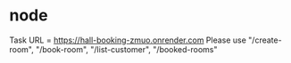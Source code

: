 # node
Task URL = https://hall-booking-zmuo.onrender.com
Please use "/create-room", "/book-room", "/list-customer", "/booked-rooms"
